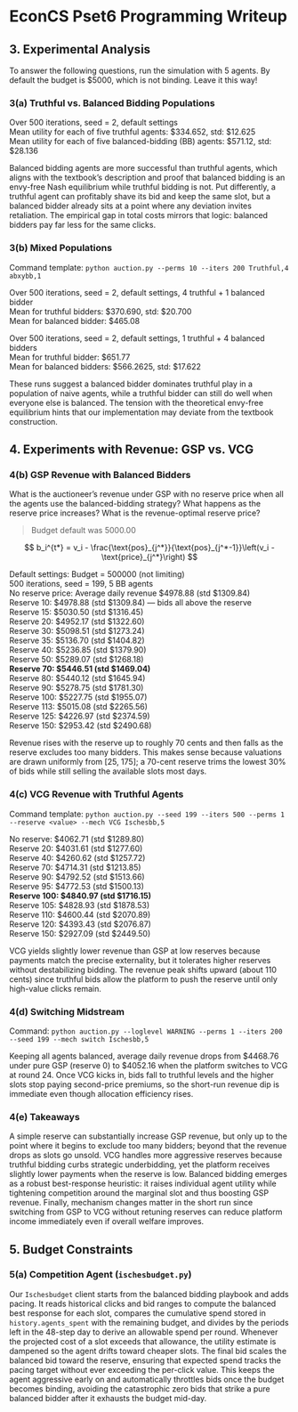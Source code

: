 # EconCS Pset6 Programming Writeup

## 3. Experimental Analysis
To answer the following questions, run the simulation with 5 agents. By default the budget is \$5000, which is not binding. Leave it this way!

### 3(a) Truthful vs. Balanced Bidding Populations
Over 500 iterations, seed = 2, default settings  
Mean utility for each of five truthful agents: \$334.652, std: \$12.625  
Mean utility for each of five balanced-bidding (BB) agents: \$571.12, std: \$28.136  

Balanced bidding agents are more successful than truthful agents, which aligns with the textbook’s description and proof that balanced bidding is an envy-free Nash equilibrium while truthful bidding is not. Put differently, a truthful agent can profitably shave its bid and keep the same slot, but a balanced bidder already sits at a point where any deviation invites retaliation. The empirical gap in total costs mirrors that logic: balanced bidders pay far less for the same clicks.

### 3(b) Mixed Populations
Command template: `python auction.py --perms 10 --iters 200 Truthful,4 abxybb,1`

Over 500 iterations, seed = 2, default settings, 4 truthful + 1 balanced bidder  
Mean for truthful bidders: \$370.690, std: \$20.700  
Mean for balanced bidder: \$465.08  

Over 500 iterations, seed = 2, default settings, 1 truthful + 4 balanced bidders  
Mean for truthful bidder: \$651.77  
Mean for balanced bidders: \$566.2625, std: \$17.622  

These runs suggest a balanced bidder dominates truthful play in a population of naive agents, while a truthful bidder can still do well when everyone else is balanced. The tension with the theoretical envy-free equilibrium hints that our implementation may deviate from the textbook construction.

## 4. Experiments with Revenue: GSP vs. VCG

### 4(b) GSP Revenue with Balanced Bidders
What is the auctioneer’s revenue under GSP with no reserve price when all the agents use the balanced-bidding strategy? What happens as the reserve price increases? What is the revenue-optimal reserve price?

> Budget default was 5000.00

$$ b_i^{t*} = v_i - \frac{\text{pos}_{j^*}}{\text{pos}_{j^*-1}}\left(v_i - \text{price}_{j^*}\right) $$

Default settings: Budget = 500000 (not limiting)  
500 iterations, seed = 199, 5 BB agents  
No reserve price: Average daily revenue \$4978.88 (std \$1309.84)  
Reserve 10: \$4978.88 (std \$1309.84) — bids all above the reserve  
Reserve 15: \$5030.50 (std \$1316.45)  
Reserve 20: \$4952.17 (std \$1322.60)  
Reserve 30: \$5098.51 (std \$1273.24)  
Reserve 35: \$5136.70 (std \$1404.82)  
Reserve 40: \$5236.85 (std \$1379.90)  
Reserve 50: \$5289.07 (std \$1268.18)  
**Reserve 70: \$5446.51 (std \$1469.04)**  
Reserve 80: \$5440.12 (std \$1645.94)  
Reserve 90: \$5278.75 (std \$1781.30)  
Reserve 100: \$5227.75 (std \$1955.07)  
Reserve 113: \$5015.08 (std \$2265.56)  
Reserve 125: \$4226.97 (std \$2374.59)  
Reserve 150: \$2953.42 (std \$2490.68)  

Revenue rises with the reserve up to roughly 70 cents and then falls as the reserve excludes too many bidders. This makes sense because valuations are drawn uniformly from [25, 175]; a 70-cent reserve trims the lowest 30% of bids while still selling the available slots most days.

### 4(c) VCG Revenue with Truthful Agents
Command template: `python auction.py --seed 199 --iters 500 --perms 1 --reserve <value> --mech VCG Ischesbb,5`

No reserve: \$4062.71 (std \$1289.80)  
Reserve 20: \$4031.61 (std \$1277.60)  
Reserve 40: \$4260.62 (std \$1257.72)  
Reserve 70: \$4714.31 (std \$1213.85)  
Reserve 90: \$4792.52 (std \$1513.66)  
Reserve 95: \$4772.53 (std \$1500.13)  
**Reserve 100: \$4840.97 (std \$1716.15)**  
Reserve 105: \$4828.93 (std \$1878.53)  
Reserve 110: \$4600.44 (std \$2070.89)  
Reserve 120: \$4393.43 (std \$2076.87)  
Reserve 150: \$2927.09 (std \$2449.50)  

VCG yields slightly lower revenue than GSP at low reserves because payments match the precise externality, but it tolerates higher reserves without destabilizing bidding. The revenue peak shifts upward (about 110 cents) since truthful bids allow the platform to push the reserve until only high-value clicks remain.

### 4(d) Switching Midstream
Command: `python auction.py --loglevel WARNING --perms 1 --iters 200 --seed 199 --mech switch Ischesbb,5`

Keeping all agents balanced, average daily revenue drops from \$4468.76 under pure GSP (reserve 0) to \$4052.16 when the platform switches to VCG at round 24. Once VCG kicks in, bids fall to truthful levels and the higher slots stop paying second-price premiums, so the short-run revenue dip is immediate even though allocation efficiency rises.

### 4(e) Takeaways
A simple reserve can substantially increase GSP revenue, but only up to the point where it begins to exclude too many bidders; beyond that the revenue drops as slots go unsold. VCG handles more aggressive reserves because truthful bidding curbs strategic underbidding, yet the platform receives slightly lower payments when the reserve is low. Balanced bidding emerges as a robust best-response heuristic: it raises individual agent utility while tightening competition around the marginal slot and thus boosting GSP revenue. Finally, mechanism changes matter in the short run since switching from GSP to VCG without retuning reserves can reduce platform income immediately even if overall welfare improves.

## 5. Budget Constraints

### 5(a) Competition Agent (`ischesbudget.py`)
Our `Ischesbudget` client starts from the balanced bidding playbook and adds pacing. It reads historical clicks and bid ranges to compute the balanced best response for each slot, compares the cumulative spend stored in `history.agents_spent` with the remaining budget, and divides by the periods left in the 48-step day to derive an allowable spend per round. Whenever the projected cost of a slot exceeds that allowance, the utility estimate is dampened so the agent drifts toward cheaper slots. The final bid scales the balanced bid toward the reserve, ensuring that expected spend tracks the pacing target without ever exceeding the per-click value. This keeps the agent aggressive early on and automatically throttles bids once the budget becomes binding, avoiding the catastrophic zero bids that strike a pure balanced bidder after it exhausts the budget mid-day.
